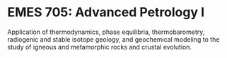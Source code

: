 # EMES 705: Advanced Petrology I

Application of thermodynamics, phase equilibria, thermobarometry, radiogenic and stable isotope geology, and geochemical modeling to the study of igneous and metamorphic rocks and crustal evolution.